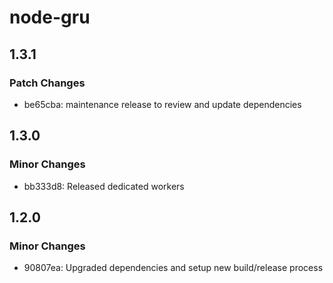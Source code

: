 # node-gru

## 1.3.1

### Patch Changes

-   be65cba: maintenance release to review and update dependencies

## 1.3.0

### Minor Changes

-   bb333d8: Released dedicated workers

## 1.2.0

### Minor Changes

-   90807ea: Upgraded dependencies and setup new build/release process
